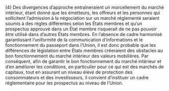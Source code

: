 (4) Des divergences d’approche entraîneraient un morcellement du marché intérieur, étant donné que les émetteurs, les offreurs et les personnes qui sollicitent l’admission à la négociation sur un marché réglementé seraient soumis à des règles différentes selon les États membres et qu’un prospectus approuvé dans un État membre risquerait de ne pas pouvoir être utilisé dans d’autres États membres. En l’absence de cadre harmonisé garantissant l’uniformité de la communication d’informations et le fonctionnement du passeport dans l’Union, il est donc probable que les différences de législation entre États membres créeraient des obstacles au bon fonctionnement du marché intérieur des valeurs mobilières. Par conséquent, afin de garantir le bon fonctionnement du marché intérieur et d’en améliorer les conditions, en particulier pour ce qui est des marchés de capitaux, tout en assurant un niveau élevé de protection des consommateurs et des investisseurs, il convient d’instituer un cadre réglementaire pour les prospectus au niveau de l’Union.
